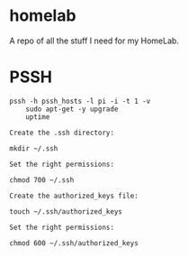 # homelab
A repo of all the stuff I need for my HomeLab.







# PSSH
```
pssh -h pssh_hosts -l pi -i -t 1 -v 
	sudo apt-get -y upgrade
	uptime
```




    Create the .ssh directory:

    mkdir ~/.ssh

    Set the right permissions:

    chmod 700 ~/.ssh

    Create the authorized_keys file:

    touch ~/.ssh/authorized_keys

    Set the right permissions:

    chmod 600 ~/.ssh/authorized_keys

